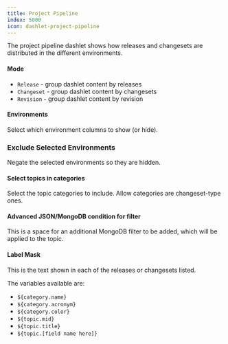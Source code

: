 ```yaml
---
title: Project Pipeline
index: 5000
icon: dashlet-project-pipeline
---
```


The project pipeline dashlet shows how releases and changesets are distributed in the different environments.

#### Mode

- `Release` - group dashlet content by releases
- `Changeset` - group dashlet content by changesets
- `Revision` - group dashlet content by revision

#### Environments

Select which environment columns to show (or hide).

### Exclude Selected Environments

Negate the selected environments so they are hidden.

#### Select topics in categories

Select the topic categories to include. Allow categories are changeset-type ones.

#### Advanced JSON/MongoDB condition for filter

This is a space for an additional MongoDB filter to be added, which will be applied to the topic.

#### Label Mask

This is the text shown in each of the releases or changesets listed.

The variables available are:

- `${category.name}`
- `${category.acronym}`
- `${category.color}`
- `${topic.mid}`
- `${topic.title}`
- `${topic.[field name here]}`

